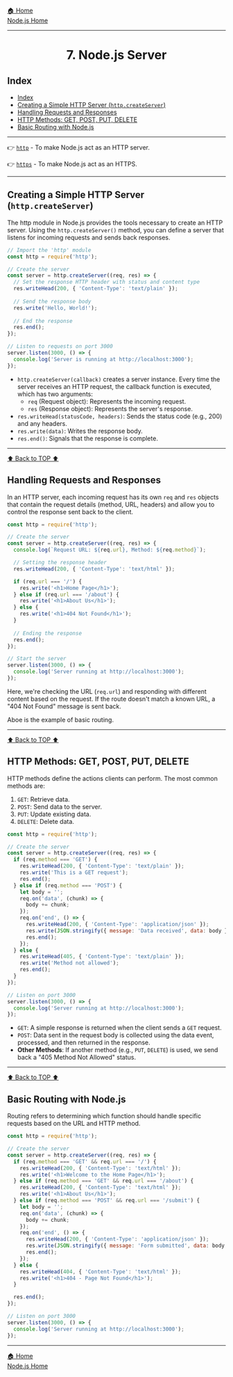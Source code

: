 [🏠 Home](../../../README.md) <br/>
[Node.js Home](../notes/)

---

<h1 style="text-align: center">7. Node.js Server</h1>

## Index
- [Index](#index)
- [Creating a Simple HTTP Server (`http.createServer`)](#creating-a-simple-http-server-httpcreateserver)
- [Handling Requests and Responses](#handling-requests-and-responses)
- [HTTP Methods: GET, POST, PUT, DELETE](#http-methods-get-post-put-delete)
- [Basic Routing with Node.js](#basic-routing-with-nodejs)

---

👉 [`http`](https://www.w3schools.com/nodejs/ref_http.asp) - To make Node.js act as an HTTP server.

👉 [`https`](https://www.w3schools.com/nodejs/ref_https.asp) - To make Node.js act as an HTTPS.

---

## Creating a Simple HTTP Server (`http.createServer`)

The http module in Node.js provides the tools necessary to create an HTTP server. Using the `http.createServer()` method, you can define a server that listens for incoming requests and sends back responses.

```js
// Import the 'http' module
const http = require('http');

// Create the server
const server = http.createServer((req, res) => {
  // Set the response HTTP header with status and content type
  res.writeHead(200, { 'Content-Type': 'text/plain' });
  
  // Send the response body
  res.write('Hello, World!');
  
  // End the response
  res.end();
});

// Listen to requests on port 3000
server.listen(3000, () => {
  console.log('Server is running at http://localhost:3000');
});
```

- `http.createServer(callback)` creates a server instance. Every time the server receives an HTTP request, the callback function is executed, which has two arguments:
  - `req` (Request object): Represents the incoming request.
  - `res` (Response object): Represents the server's response.
- `res.writeHead(statusCode, headers)`: Sends the status code (e.g., 200) and any headers.
- `res.write(data)`: Writes the response body.
- `res.end()`: Signals that the response is complete.

---

[⬆️ Back to TOP ⬆️](#index)

## Handling Requests and Responses

In an HTTP server, each incoming request has its own `req` and `res` objects that contain the request details (method, URL, headers) and allow you to control the response sent back to the client.

```js
const http = require('http');

// Create the server
const server = http.createServer((req, res) => {
  console.log(`Request URL: ${req.url}, Method: ${req.method}`);

  // Setting the response header
  res.writeHead(200, { 'Content-Type': 'text/html' });

  if (req.url === '/') {
    res.write('<h1>Home Page</h1>');
  } else if (req.url === '/about') {
    res.write('<h1>About Us</h1>');
  } else {
    res.write('<h1>404 Not Found</h1>');
  }
  
  // Ending the response
  res.end();
});

// Start the server
server.listen(3000, () => {
  console.log('Server running at http://localhost:3000');
});
```

Here, we're checking the URL (`req.url`) and responding with different content based on the request. If the route doesn't match a known URL, a "404 Not Found" message is sent back.

Aboe is the example of basic routing.

---

[⬆️ Back to TOP ⬆️](#index)

## HTTP Methods: GET, POST, PUT, DELETE

HTTP methods define the actions clients can perform. The most common methods are:

1. `GET`: Retrieve data.
2. `POST`: Send data to the server.
3. `PUT`: Update existing data.
4. `DELETE`: Delete data.

```js
const http = require('http');

// Create the server
const server = http.createServer((req, res) => {
  if (req.method === 'GET') {
    res.writeHead(200, { 'Content-Type': 'text/plain' });
    res.write('This is a GET request');
    res.end();
  } else if (req.method === 'POST') {
    let body = '';
    req.on('data', (chunk) => {
      body += chunk;
    });
    req.on('end', () => {
      res.writeHead(200, { 'Content-Type': 'application/json' });
      res.write(JSON.stringify({ message: 'Data received', data: body }));
      res.end();
    });
  } else {
    res.writeHead(405, { 'Content-Type': 'text/plain' });
    res.write('Method not allowed');
    res.end();
  }
});

// Listen on port 3000
server.listen(3000, () => {
  console.log('Server running at http://localhost:3000');
});
```

- `GET`: A simple response is returned when the client sends a `GET` request.
- `POST`: Data sent in the request body is collected using the data event, processed, and then returned in the response.
- **Other Methods**: If another method (e.g., `PUT`, `DELETE`) is used, we send back a "405 Method Not Allowed" status.

---

[⬆️ Back to TOP ⬆️](#index)

## Basic Routing with Node.js

Routing refers to determining which function should handle specific requests based on the URL and HTTP method.

```js
const http = require('http');

// Create the server
const server = http.createServer((req, res) => {
  if (req.method === 'GET' && req.url === '/') {
    res.writeHead(200, { 'Content-Type': 'text/html' });
    res.write('<h1>Welcome to the Home Page</h1>');
  } else if (req.method === 'GET' && req.url === '/about') {
    res.writeHead(200, { 'Content-Type': 'text/html' });
    res.write('<h1>About Us</h1>');
  } else if (req.method === 'POST' && req.url === '/submit') {
    let body = '';
    req.on('data', (chunk) => {
      body += chunk;
    });
    req.on('end', () => {
      res.writeHead(200, { 'Content-Type': 'application/json' });
      res.write(JSON.stringify({ message: 'Form submitted', data: body }));
      res.end();
    });
  } else {
    res.writeHead(404, { 'Content-Type': 'text/html' });
    res.write('<h1>404 - Page Not Found</h1>');
  }

  res.end();
});

// Listen on port 3000
server.listen(3000, () => {
  console.log('Server running at http://localhost:3000');
});
```

---

[🏠 Home](../../../README.md) <br/>
[Node.js Home](../notes/)
